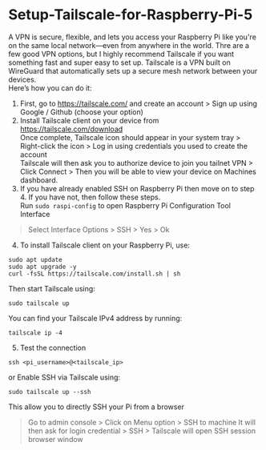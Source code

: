 # Setup-Tailscale-for-Raspberry-Pi-5
A VPN is secure, flexible, and lets you access your Raspberry Pi like you're on the same local network—even from anywhere in the world.
Thre are a few good VPN options, but I highly recommend Tailscale if you want something fast and super easy to set up. Tailscale is a VPN built on WireGuard that automatically sets up a secure mesh network between your devices.  
Here’s how you can do it:  
1) First, go to https://tailscale.com/ and create an account > Sign up using Google / Github (choose your option)
2) Install Tailscale client on your device from https://tailscale.com/download  
Once complete, Tailscale icon should appear in your system tray > Right-click the icon > Log in using credentials you used to create the account  
Tailscale will then ask you to authorize device to join you tailnet VPN > Click Connect > Then you will be able to view your device on Machines dashboard.
3) If you have already enabled SSH on Raspberry Pi then move on to step 4. If you have not, then follow these steps.  
Run `sudo raspi-config` to open Raspberry Pi Configuration Tool Interface
> Select Interface Options > SSH > Yes > Ok
4) To install Tailscale client on your Raspberry Pi, use:
```
sudo apt update
sudo apt upgrade -y
curl -fsSL https://tailscale.com/install.sh | sh
```
Then start Tailscale using:
```
sudo tailscale up
```
You can find your Tailscale IPv4 address by running:
```
tailscale ip -4
```
5) Test the connection
```
ssh <pi_username>@<tailscale_ip>
```
or 
Enable SSH via Tailscale using:
```
sudo tailscale up --ssh
```
This allow you to directly SSH your Pi from a browser  
> Go to admin console > Click on Menu option > SSH to machine
It will then ask for login credential > SSH > Tailscale will open SSH session browser window
